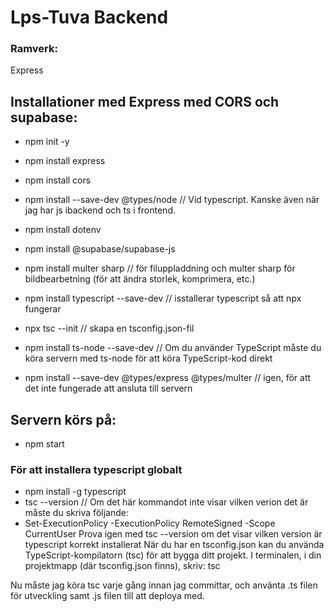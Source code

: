 # Lps-Tuva Backend


### Ramverk: 
Express

## Installationer med Express med CORS och supabase:
- npm init -y
- npm install express
- npm install cors
- npm install --save-dev @types/node // Vid typescript. Kanske även när jag har js ibackend och ts i frontend.
- npm install dotenv
- npm install @supabase/supabase-js
- npm install multer sharp  // för filuppladdning och multer sharp för bildbearbetning (för att ändra storlek, komprimera, etc.)

- npm install typescript --save-dev  // isstallerar typescript så att npx fungerar

- npx tsc --init  // skapa en tsconfig.json-fil

- npm install ts-node --save-dev  // Om du använder TypeScript måste du köra servern med ts-node för att köra TypeScript-kod direkt

- npm install --save-dev @types/express @types/multer // igen, för att det inte fungerade att ansluta till servern

## Servern körs på:
- npm start

### För att installera typescript globalt
- npm install -g typescript
- tsc --version // Om det här kommandot inte visar vilken verion det är måste du skriva följande:
- Set-ExecutionPolicy -ExecutionPolicy RemoteSigned -Scope CurrentUser
Prova igen med tsc --version  om det visar vilken version är typescript korrekt installerat
När du har en tsconfig.json kan du använda TypeScript-kompilatorn (tsc) för att bygga ditt projekt. I terminalen, i din projektmapp (där tsconfig.json finns), skriv: tsc

Nu måste jag köra tsc varje gång innan jag committar, och använta .ts filen för utveckling samt .js filen till att deploya med.




